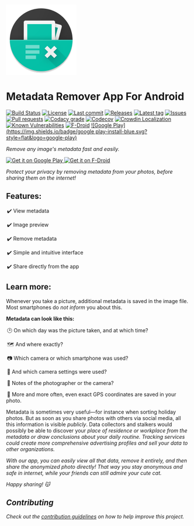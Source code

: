 [![Icon](art/icons/ic_launcher/circle/xxxhdpi/ic_launcher.png)](art/icons/ic_launcher/ic_launcher_web.png)

# Metadata Remover App For Android
[![Build Status](https://img.shields.io/travis/Crazy-Marvin/MetadataRemover/master.svg?style=flat)](https://travis-ci.org/Crazy-Marvin/MetadataRemover)
[![License](https://img.shields.io/github/license/Crazy-Marvin/MetadataRemover.svg?style=flat)](LICENSE.txt)
[![Last commit](https://img.shields.io/github/last-commit/Crazy-Marvin/MetadataRemover.svg?style=flat)](https://github.com/Crazy-Marvin/MetadataRemover/commits)
[![Releases](https://img.shields.io/github/downloads/Crazy-Marvin/MetadataRemover/total.svg?style=flat)](https://github.com/Crazy-Marvin/MetadataRemover/releases)
[![Latest tag](https://img.shields.io/github/tag/Crazy-Marvin/MetadataRemover.svg?style=flat)](https://github.com/Crazy-Marvin/MetadataRemover/tags)
[![Issues](https://img.shields.io/github/issues/Crazy-Marvin/MetadataRemover.svg?style=flat)](https://github.com/Crazy-Marvin/MetadataRemover/issues)
[![Pull requests](https://img.shields.io/github/issues-pr/Crazy-Marvin/MetadataRemover.svg?style=flat)](https://github.com/Crazy-Marvin/MetadataRemover/pulls)
[![Codacy grade](https://img.shields.io/codacy/grade/eed69c67a07f4a14bf0ee0fd6b2ead40/master.svg?style=flat)](https://www.codacy.com/app/CrazyMarvin/MetadataRemover)
[![Codecov](https://img.shields.io/codecov/c/github/Crazy-Marvin/MetadataRemover/master.svg?style=flat)](https://codecov.io/gh/Crazy-Marvin/MetadataRemover)
[![Crowdin Localization](https://d322cqt584bo4o.cloudfront.net/metadata-remover/localized.svg?style=flat)](https://crowdin.com/project/metadata-remover)
[![Known Vulnerabilities](https://snyk.io/test/github/Crazy-Marvin/MetadataRemover/badge.svg?targetFile=build.gradle)](https://snyk.io/test/github/Crazy-Marvin/MetadataRemover?targetFile=build.gradle)
[![F-Droid](https://img.shields.io/f-droid/v/xxxxxxxx.svg?style=flat)](https://f-droid.org/de/packages/xxxxxxxx/)
[![Google Play](https://img.shields.io/badge/google play-install-blue.svg?style=flat&logo=google-play)](https://play.google.com/store/apps/details?id=rocks.poopjournal.metadataremover)

_Remove any image's metadata fast and easily._

<a href="https://play.google.com/store/apps/details?id=rocks.poopjournal.metadataremover">
    <img alt="Get it on Google Play"
        height="80"
        src="https://user-images.githubusercontent.com/15004217/36810046-fa306856-1cc9-11e8-808e-6eb8a81783c7.png" />
        </a>  
<a href="https://f-droid.org/packages/rocks.poopjournal.metadataremover/">
    <img alt="Get it on F-Droid"
        height="80"
        src="https://user-images.githubusercontent.com/15004217/36919296-19b8524e-1e5d-11e8-8962-48463b1cec8a.png" />
        </a>


<i>Protect your privacy by removing metadata from your photos, before sharing them on the internet!</i>

<h2><b>Features:</b></h2>

 ✔️ View metadata
 
 ✔️ Image preview
 
 ✔️ Remove metadata
 
 ✔️ Simple and intuitive interface
 
 ✔️ Share directly from the app
 

<h2><b>Learn more:</b></h2>

Whenever you take a picture, additional metadata is saved in the image file.
Most smartphones do <i>not inform</i> you about this.

<b>Metadata can look like this:</b>

 🕑 On which day was the picture taken, and at which time?
 
 🗺️ And where exactly?
 
 📷 Which camera or which smartphone was used?
 
 🔧 And which camera settings were used?
 
 📝 Notes of the photographer or the camera?
 
 📌 More and more often, even exact GPS coordinates are saved in your photo.
 

Metadata is sometimes very useful—for instance when sorting holiday photos.
But as soon as you share photos with others via social media, all this information is visible <i>publicly</i>.
Data collectors and stalkers would possibly be able to discover your <i>place of residence or workplace<i> from the metadata or draw conclusions about your <i>daily routine</i>.
Tracking services could create more comprehensive advertising profiles and sell your data to other organizations.

With our app, you can easily view all that data, <i>remove it entirely</i>, and then share the anonymized photo directly!
That way you stay <i>anonymous</i> and <i>safe</i> in internet, while your friends can still admire your cute cat.

<i>Happy sharing! 😽</i>


## Contributing

Check out the [contribution guidelines](CONTRIBUTING.md) on how to help improve this project.
